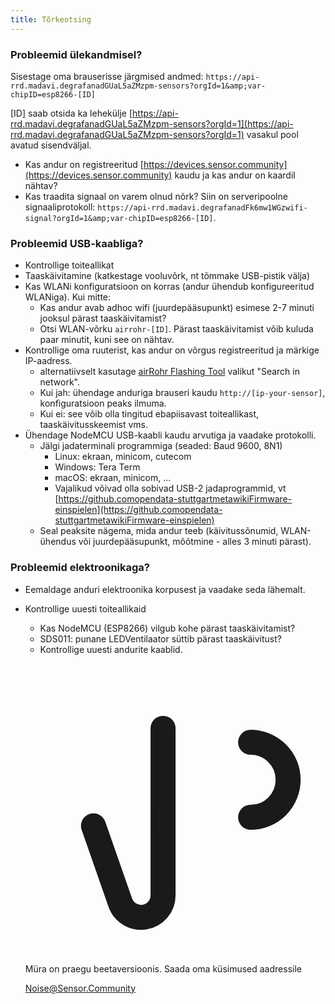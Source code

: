 ```yaml
---
title: Tõrkeotsing
---
```


### Probleemid ülekandmisel?
Sisestage oma brauserisse järgmised andmed:
`https://api-rrd.madavi.degrafanadGUaL5aZMzpm-sensors?orgId=1&amp;var-chipID=esp8266-[ID]`

[ID] saab otsida ka lehekülje [https://api-rrd.madavi.degrafanadGUaL5aZMzpm-sensors?orgId=1](https://api-rrd.madavi.degrafanadGUaL5aZMzpm-sensors?orgId=1) vasakul pool avatud sisendväljal.

* Kas andur on registreeritud [https://devices.sensor.community](https://devices.sensor.community) kaudu ja kas andur on kaardil nähtav?
* Kas traadita signaal on varem olnud nõrk?
  Siin on serveripoolne signaaliprotokoll: `https://api-rrd.madavi.degrafanadFk6mw1WGzwifi-signal?orgId=1&amp;var-chipID=esp8266-[ID]`.

### Probleemid USB-kaabliga?
* Kontrollige toiteallikat
* Taaskäivitamine (katkestage vooluvõrk, nt tõmmake USB-pistik välja)
* Kas WLANi konfiguratsioon on korras (andur ühendub konfigureeritud WLANiga). Kui mitte:
  * Kas andur avab adhoc wifi (juurdepääsupunkt) esimese 2-7 minuti jooksul pärast taaskäivitamist?
  * Otsi WLAN-võrku `airrohr-[ID]`. Pärast taaskäivitamist võib kuluda paar minutit, kuni see on nähtav.
* Kontrollige oma ruuterist, kas andur on võrgus registreeritud ja märkige IP-aadress.
  * alternatiivselt kasutage [airRohr Flashing Tool](https://github.comopendata-stuttgartairrohr-firmware-flasher) valikut "Search in network".
  * Kui jah: ühendage anduriga brauseri kaudu `http://[ip-your-sensor]`, konfiguratsioon peaks ilmuma.
  * Kui ei: see võib olla tingitud ebapiisavast toiteallikast, taaskäivitusskeemist vms.
* Ühendage NodeMCU USB-kaabli kaudu arvutiga ja vaadake protokolli.
  * Jälgi jadaterminali programmiga (seaded: Baud 9600, 8N1)
    * Linux: ekraan, minicom, cutecom
    * Windows: Tera Term
    * macOS: ekraan, minicom, ...
    * Vajalikud võivad olla sobivad USB-2 jadaprogrammid, vt [https://github.comopendata-stuttgartmetawikiFirmware-einspielen](https://github.comopendata-stuttgartmetawikiFirmware-einspielen)
  * Seal peaksite nägema, mida andur teeb (käivitussõnumid, WLAN-ühendus või juurdepääsupunkt, mõõtmine - alles 3 minuti pärast).

### Probleemid elektroonikaga?
* Eemaldage anduri elektroonika korpusest ja vaadake seda lähemalt.
* Kontrollige uuesti toiteallikaid
    * Kas NodeMCU (ESP8266) vilgub kohe pärast taaskäivitamist?
    * SDS011: punane LEDVentilaator süttib pärast taaskäivitust?
    * Kontrollige uuesti andurite kaablid.

  <div class="max-w-screen-xl mx-auto pt-5">
      <div class="p-2 rounded-lg bg-indigo-100 shadow-lg sm:p-3">
      <div class="flex items-center">
            <span class="p-2 rounded-lg bg-indigo-500">
              <svg class="h-8 w-8 text-white" fill="none" viewBox="0 0 24 24" stroke="currentColor">
                <path stroke-linecap="round" stroke-linejoin="round" stroke-width="2" d="M11 5.882V19.24a1.76 1.76 0 01-3.417.592l-2.147-6.15M18 13a3 3 0 100-6M5. 436 13,683A4,001 4,001 0 017 6h1,832c4,1 0 7,625-1,234 9,168-3v14c-1,543-1,766-5,067-3-9,168-3H7a3,988 3,988 0 01-1,564-,317z" >
              <svg>
            <span>
        <div class="flex flex-wrap">
          <div class="flex-wrap flex">
            <p class="pt-1 text-indigo-700 font-medium">
                Müra on praegu beetaversioonis. Saada oma küsimused aadressile<p>
          <a href="mailto:Noise@Sensor.Community" class="ml-1 font-medium underline text-white hover:text-yellow-600">
                  Noise@Sensor.Community<a>
          <div>
           <div>
      <div>
    <div>
  <div>
